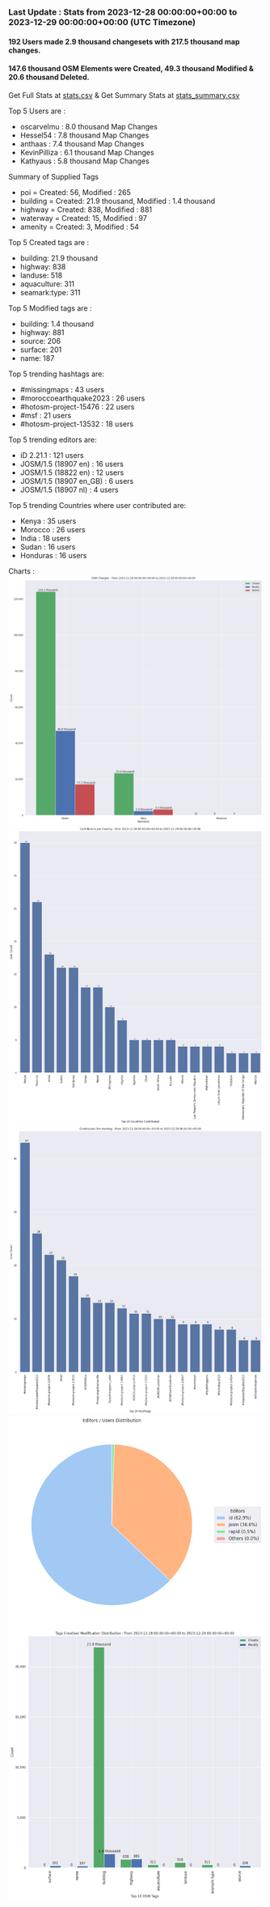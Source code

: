 ### Last Update : Stats from 2023-12-28 00:00:00+00:00 to 2023-12-29 00:00:00+00:00 (UTC Timezone)

#### 192 Users made 2.9 thousand changesets with 217.5 thousand map changes.
#### 147.6 thousand OSM Elements were Created, 49.3 thousand Modified & 20.6 thousand Deleted.
Get Full Stats at [stats.csv](/stats/hotosm/Daily/stats.csv)
 & Get Summary Stats at [stats_summary.csv](/stats/hotosm/Daily/stats_summary.csv)

Top 5 Users are : 
- oscarvelmu : 8.0 thousand Map Changes
- Hessel54 : 7.8 thousand Map Changes
- anthaas : 7.4 thousand Map Changes
- KevinPilliza : 6.1 thousand Map Changes
- Kathyaus : 5.8 thousand Map Changes

Summary of Supplied Tags
- poi = Created: 56, Modified : 265
- building = Created: 21.9 thousand, Modified : 1.4 thousand
- highway = Created: 838, Modified : 881
- waterway = Created: 15, Modified : 97
- amenity = Created: 3, Modified : 54


Top 5 Created tags are :
- building: 21.9 thousand
- highway: 838
- landuse: 518
- aquaculture: 311
- seamark:type: 311


Top 5 Modified tags are :
- building: 1.4 thousand
- highway: 881
- source: 206
- surface: 201
- name: 187


Top 5 trending hashtags are:
- #missingmaps : 43 users
- #moroccoearthquake2023 : 26 users
- #hotosm-project-15476 : 22 users
- #msf : 21 users
- #hotosm-project-13532 : 18 users


Top 5 trending editors are:
- iD 2.21.1 : 121 users
- JOSM/1.5 (18907 en) : 16 users
- JOSM/1.5 (18822 en) : 12 users
- JOSM/1.5 (18907 en_GB) : 6 users
- JOSM/1.5 (18907 nl) : 4 users


Top 5 trending Countries where user contributed are:
- Kenya : 35 users
- Morocco : 26 users
- India : 18 users
- Sudan : 16 users
- Honduras : 16 users


 Charts : 
![Alt text](./stats_osm_changes.png) 
![Alt text](./stats_users_per_country.png) 
![Alt text](./stats_users_per_hashtag.png) 
![Alt text](./stats_editors_pie_chart.png) 
![Alt text](./stats_tags.png) 
